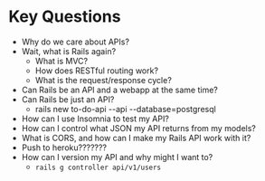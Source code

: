 # Key Questions
- Why do we care about APIs?
- Wait, what is Rails again?
  - What is MVC?
  - How does RESTful routing work?
  - What is the request/response cycle?
- Can Rails be an API and a webapp at the same time?
- Can Rails be just an API?
  - rails new to-do-api --api --database=postgresql
- How can I use Insomnia to test my API?
- How can I control what JSON my API returns from my models?
- What is CORS, and how can I make my Rails API work with it?
- Push to heroku???????
- How can I version my API and why might I want to?
  - `rails g controller api/v1/users`


